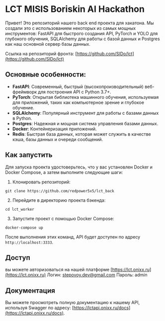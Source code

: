 # LCT MISIS Boriskin AI Hackathon

Привет! Это репозиторий нашего back end проекта для хакатона. Мы создали это с использованием некоторых из самых мощных инструментов: FastAPI для быстрого создания API, PyTorch и YOLO  для глубокого обучения, SQLAlchemy для работы с базой данных и Postgres как наш основной сервер базы данных.

Ссылка на репозиторий фронта:
[https://github.com/SlDo/lct](https://github.com/SlDo/lct)

## Основные особенности:

- **FastAPI**: Современный, быстрый (высокопроизводительный) веб-фреймворк для построения API с Python 3.7+.
- **PyTorch**: Открытая библиотека машинного обучения, используемая для приложений, таких как компьютерное зрение и глубокое обучение.
- **SQLAlchemy**: Популярный инструмент для работы с базами данных в Python.
- **Postgres**: Надежная и мощная система управления базами данных.
- **Docker**: Контейнеризация приложений.
- **Redis**: Быстрая база данных, которая может служить в качестве кэша, базы данных и очереди сообщений.

## Как запустить

Для запуска проекта удостоверьтесь, что у вас установлен Docker и Docker Compose, а затем выполните следующие шаги:

1. Клонировать репозиторий:
```
git clone https://github.com/redpower5x5/lct_back
```

2. Перейдите в директорию проекта бэкенда:
```
cd lct_worker
```

3. Запустите проект с помощью Docker Compose:
```
docker-compose up
```

После выполнения этих команд, API будет доступен по адресу `http://localhost:3333`.

## Доступ

вы можете авторизоваться на нашей платформе [https://lct.onixx.ru](https://lct.onixx.ru)
Логин: stepovoy.dev@gmail.com
Пароль: admin

## Документация

Вы можете просмотреть полную документацию к нашему API, используя Swagger по адресу: [https://lctapi.onixx.ru/docs](https://lctapi.onixx.ru/docs).